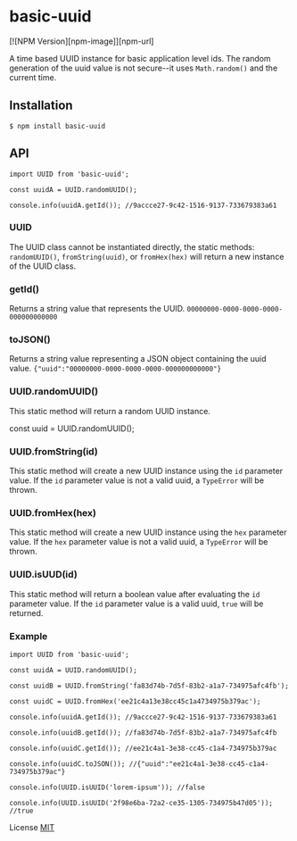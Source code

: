 # basic-uuid

[![NPM Version][npm-image]][npm-url]

A time based UUID instance for basic application level ids. The random generation of the uuid value is not secure--it 
uses `Math.random()` and the current time. 

## Installation
``
$ npm install basic-uuid
``
## API

```
import UUID from 'basic-uuid';

const uuidA = UUID.randomUUID();

console.info(uuidA.getId()); //9accce27-9c42-1516-9137-733679383a61
```

### UUID

The UUID class cannot be instantiated directly, the static methods: `randomUUID()`, `fromString(uuid)`, or `fromHex(hex)` 
will return a new instance of the UUID class.

### getId()
Returns a string value that represents the UUID. `00000000-0000-0000-0000-000000000000`

### toJSON()
Returns a string value representing a JSON object containing the uuid value. 
`{"uuid":"00000000-0000-0000-0000-000000000000"}`

### UUID.randomUUID()
This static method will return a random UUID instance.

 const uuid = UUID.randomUUID();

### UUID.fromString(id)
This static method will create a new UUID instance using the `id` parameter value. If the `id` parameter value is not a
valid uuid, a `TypeError` will be thrown.

### UUID.fromHex(hex)
This static method will create a new UUID instance using the `hex` parameter value. If the `hex` parameter value is not a
valid uuid, a `TypeError` will be thrown.

### UUID.isUUD(id)
This static method will return a boolean value after evaluating the `id` parameter value. If the `id` parameter value 
is a valid uuid, `true` will be returned.

### Example

```
import UUID from 'basic-uuid';

const uuidA = UUID.randomUUID();

const uuidB = UUID.fromString('fa83d74b-7d5f-83b2-a1a7-734975afc4fb');

const uuidC = UUID.fromHex('ee21c4a13e38cc45c1a4734975b379ac');

console.info(uuidA.getId()); //9accce27-9c42-1516-9137-733679383a61

console.info(uuidB.getId()); //fa83d74b-7d5f-83b2-a1a7-734975afc4fb

console.info(uuidC.getId()); //ee21c4a1-3e38-cc45-c1a4-734975b379ac

console.info(uuidC.toJSON()); //{"uuid":"ee21c4a1-3e38-cc45-c1a4-734975b379ac"}

console.info(UUID.isUUID('lorem-ipsum')); //false

console.info(UUID.isUUID('2f98e6ba-72a2-ce35-1305-734975b47d05')); //true
```

License [MIT](LICENSE)
